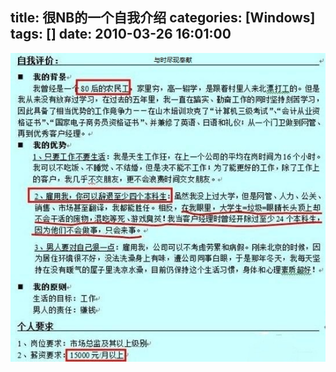 title: 很NB的一个自我介绍
categories: [Windows]
tags: []
date: 2010-03-26 16:01:00
---
<img src="/images/pic/0cedc91f66999abd86d6b668.jpg" small="0" /><br />
